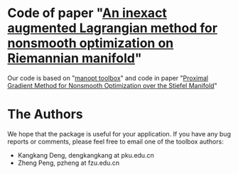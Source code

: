  # Code of paper "[An inexact augmented Lagrangian method for nonsmooth optimization on Riemannian manifold](https://arxiv.org/pdf/1911.09900)"

Our code is based on "[manopt toolbox](https://www.manopt.org/index.html)" and code in paper "[Proximal Gradient Method for Nonsmooth Optimization over the Stiefel Manifold](https://epubs.siam.org/doi/abs/10.1137/18M122457X)" 


 

# The Authors
 We hope that the package is useful for your application.  If you have any bug reports or comments, please feel free to email one of the toolbox authors:

 * Kangkang Deng, dengkangkang at pku.edu.cn
 * Zheng Peng, pzheng at fzu.edu.cn

